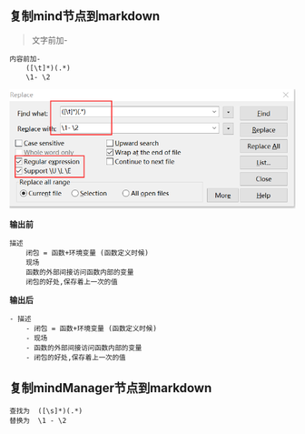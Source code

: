 ## 复制mind节点到markdown

> 文字前加-  

```
内容前加-
    ([\t]*)(.*)
    \1- \2
```

![](images/release.png)


**输出前**

```
描述
	闭包 = 函数+环境变量 (函数定义时候)
	现场
	函数的外部间接访问函数内部的变量
	闭包的好处,保存着上一次的值
```

**输出后**
```
- 描述
	- 闭包 = 函数+环境变量 (函数定义时候)
	- 现场
	- 函数的外部间接访问函数内部的变量
	- 闭包的好处,保存着上一次的值

```


## 复制mindManager节点到markdown

```
查找为  ([\s]*)(.*)
替换为  \1 - \2
```
